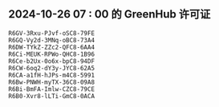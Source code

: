 ## 2024-10-26 07 : 00 的 GreenHub 许可证
```
R6GV-3Rxu-PJvf-oSC8-79FE
R6GQ-Vy2d-3MNq-oBC8-73A4
R6DW-TYkZ-ZZc2-QFC8-6AA4
R6Ci-MEUK-RPWo-QHC8-1B96
R6Ce-b2Ux-0o6x-bpC8-94DF
R6CW-6oq2-dY3y-JYC8-62A5
R6CA-a1fH-hJPs-m4C8-5991
R6Bw-PNWH-myTX-36C8-09A8
R6Bi-BmFA-Imlw-CZC8-79CE
R6B0-Xvr8-lLTi-GmC8-0ACA
```
